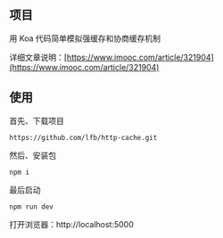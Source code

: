 ## 项目
用 Koa 代码简单模拟强缓存和协商缓存机制

详细文章说明：[https://www.imooc.com/article/321904](https://www.imooc.com/article/321904)

## 使用
首先、下载项目
```
https://github.com/lfb/http-cache.git
```

然后、安装包
```
npm i
```

最后启动
```
npm run dev
```

打开浏览器：http://localhost:5000 
